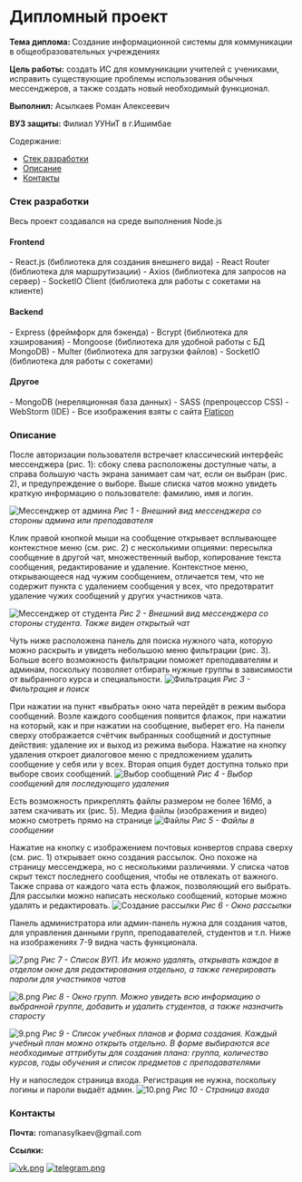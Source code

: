 <h1>Дипломный проект</h1>
<p><b>Тема диплома: </b>Создание информационной системы для коммуникации в общеобразовательных учреждениях</p>
<p><b>Цель работы:</b> создать ИС для коммуникации учителей с
учениками, исправить существующие проблемы использования обычных мессенджеров, а также создать новый
необходимый функционал.</p>
<p><b>Выполнил:</b> Асылкаев Роман Алексеевич</p>
<p><b>ВУЗ защиты: </b>Филиал УУНиТ в г.Ишимбае</p>

Содержание:
- <a href="#stack">Стек разработки</a>
- <a href="#desc">Описание</a>
- <a href="#contacts">Контакты</a>

<h3><a name="stack">Стек разработки</a></h3>
Весь проект создавался на среде выполнения Node.js

<h4>Frontend</h4>
- React.js (библиотека для создания внешнего вида)
- React Router (библиотека для маршрутизации)
- Axios (библиотека для запросов на сервер)
- SocketIO Client (библиотека для работы с сокетами на клиенте)

<h4>Backend</h4>
- Express (фреймфорк для бэкенда)
- Bcrypt (библиотека для хэширования)
- Mongoose (библиотека для удобной работы с БД MongoDB)
- Multer (библиотека для загрузки файлов)
- SocketIO (библиотека для работы с сокетами)

<h4>Другое</h4>
- MongoDB (нереляционная база данных)
- SASS (препроцессор CSS)
- WebStorm (IDE)
- Все изображения взяты с сайта <a href="https://www.flaticon.com/">Flaticon</a>

<h3><a name="desc">Описание</a></h3>
<p>После авторизации пользователя встречает классический интерфейс
мессенджера (рис. 1): сбоку слева расположены доступные чаты, а справа большую
часть экрана занимает сам чат, если он выбран (рис. 2), и предупреждение о выборе.
Выше списка чатов можно увидеть краткую информацию о
пользователе: фамилию, имя и логин.</p>

![Мессенджер от админа](description%2F1.png)
<i>Рис 1 - Внешний вид мессенджера со стороны админа или преподавателя</i>

Клик правой кнопкой мыши на сообщение открывает всплывающее
контекстное меню (см. рис. 2) с несколькими опциями: пересылка
сообщение в другой чат, множественный выбор, копирование текста
сообщения, редактирование и удаление. Контекстное меню, открывающееся
над чужим сообщением, отличается тем, что не содержит пункта с удалением
сообщения у всех, что предотвратит удаление чужих сообщений у других
участников чата.

![Мессенджер от студента](description%2F2.png)
<i>Рис 2 - Внешний вид мессенджера со стороны студента. Также виден открытый чат</i>

Чуть ниже расположена панель для поиска нужного чата, которую
можно раскрыть и увидеть небольшою меню фильтрации (рис. 3).
Больше всего возможность фильтрации поможет преподавателям и админам,
поскольку позволяет отбирать нужные группы в зависимости от выбранного
курса и специальности.
![Фильтрация](description%2F3.png)
<i>Рис 3 - Фильтрация и поиск</i>

При нажатии на пункт «выбрать» окно чата перейдёт в режим выбора
сообщений. Возле каждого сообщения появится
флажок, при нажатии на который, как и при нажатии на сообщение, выберет
его. На панели сверху отображается счётчик выбранных сообщений и
доступные действия: удаление их и выход из режима выбора. Нажатие на
кнопку удаления откроет диалоговое меню с предложением удалить
сообщение у себя или у всех. Вторая опция будет доступна
только при выборе своих сообщений.
![Выбор сообщений](description%2F4.png)
<i>Рис 4 - Выбор сообщений для последующего удаления</i>

Есть возможность прикреплять файлы размером не более 16Мб, а затем скачивать их (рис. 5).
Медиа файлы (изображения и видео) можно смотреть прямо на странице
![Файлы](description%2F5.png)
<i>Рис 5 - Файлы в сообщении</i>

Нажатие на кнопку с изображением почтовых конвертов справа сверху (см. рис. 1) 
открывает окно создания рассылок. Оно похоже на страницу мессенджера, но с несколькими различиями. У
списка чатов скрыт текст последнего сообщения, чтобы не отвлекать от
важного. Также справа от каждого чата есть флажок, позволяющий его
выбрать. Для рассылки можно написать несколько сообщений,
которые можно удалять и редактировать.
![Создание рассылки](description%2F6.png)
<i>Рис 6 - Окно рассылки</i>

Панель администратора или админ-панель нужна для создания чатов,
для управления данными групп, преподавателей, студентов и т.п. Ниже 
на изображениях 7-9 видна часть функционала.

![7.png](description%2F7.png)
<i>Рис 7 - Список ВУП. Их можно удалять, открывать каждое в отделом окне для
редактирования отдельно, а также генерировать пароли для участников чатов</i>

![8.png](description%2F8.png)
<i>Рис 8 - Окно групп. Можно увидеть всю информацию о выбранной группе, добавить и удалить студентов, а также назначить старосту</i>

![9.png](description%2F9.png)
<i>Рис 9 - Список учебных планов и форма создания. Каждый учебный план можно открыть отдельно. В форме выбираются все необходимые аттрибуты для создания плана: группа, количество курсов, годы обучения и список предметов с преподавателями</i>

Ну и напоследок страница входа. Регистрация не нужна, поскольку логины и пароли выдаёт админ.
![10.png](description%2F10.png)
<i>Рис 10 - Страница входа</i>

<h3><a name="contacts">Контакты</a></h3>
<p><b>Почта:</b> romanasylkaev@gmail.com</p> 
<p><b>Ссылки:</b></p>

<a href="https://vk.com/romatopotato">![vk.png](description%2Fvk.png)</a>
<a href="https://t.me/romatopotato">![telegram.png](description%2Ftelegram.png)</a>
